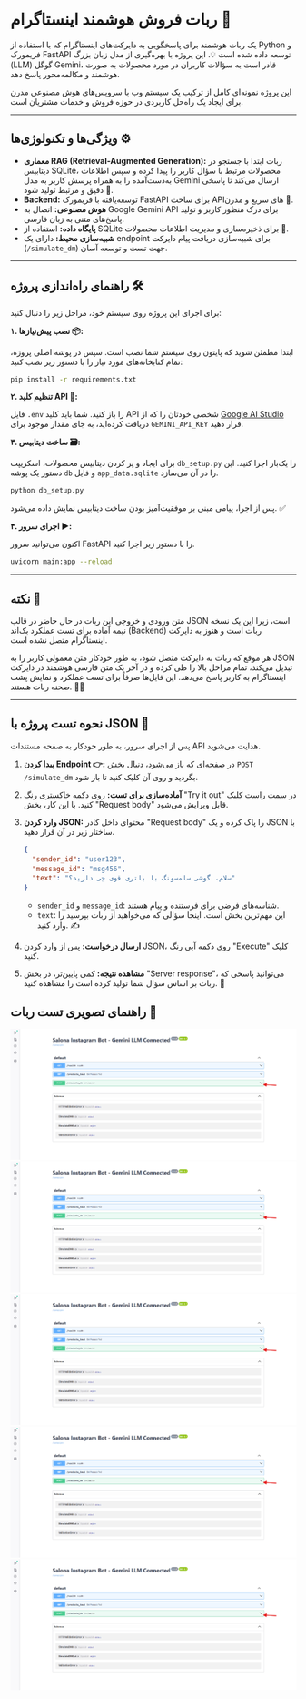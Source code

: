 # ربات فروش هوشمند اینستاگرام 🤖

یک ربات هوشمند برای پاسخگویی به دایرکت‌های اینستاگرام که با استفاده از Python و فریمورک FastAPI توسعه داده شده است 💡. این پروژه با بهره‌گیری از مدل زبان بزرگ (LLM) گوگل Gemini، قادر است به سؤالات کاربران در مورد محصولات به صورت هوشمند و مکالمه‌محور پاسخ دهد.

این پروژه نمونه‌ای کامل از ترکیب یک سیستم وب با سرویس‌های هوش مصنوعی مدرن برای ایجاد یک راه‌حل کاربردی در حوزه فروش و خدمات مشتریان است.

-----

## ویژگی‌ها و تکنولوژی‌ها ⚙️

  * **معماری RAG (Retrieval-Augmented Generation):** ربات ابتدا با جستجو در دیتابیس SQLite، محصولات مرتبط با سؤال کاربر را پیدا کرده و سپس اطلاعات به‌دست‌آمده را به همراه پرسش کاربر به مدل Gemini ارسال می‌کند تا پاسخی دقیق و مرتبط تولید شود 🧠.
  * **Backend:** توسعه‌یافته با فریمورک FastAPI برای ساخت API‌های سریع و مدرن 🚀.
  * **هوش مصنوعی:** اتصال به Google Gemini API برای درک منظور کاربر و تولید پاسخ‌های متنی به زبان فارسی.
  * **پایگاه داده:** استفاده از SQLite برای ذخیره‌سازی و مدیریت اطلاعات محصولات 💾.
  * **شبیه‌سازی محیط:** دارای یک endpoint برای شبیه‌سازی دریافت پیام دایرکت (`/simulate_dm`) جهت تست و توسعه آسان.

-----

## راهنمای راه‌اندازی پروژه 🛠️

برای اجرای این پروژه روی سیستم خود، مراحل زیر را دنبال کنید:

**۱. نصب پیش‌نیازها 📦:**

ابتدا مطمئن شوید که پایتون روی سیستم شما نصب است. سپس در پوشه اصلی پروژه، تمام کتابخانه‌های مورد نیاز را با دستور زیر نصب کنید:

```bash
pip install -r requirements.txt
```

**۲. تنظیم کلید API 🔑:**

فایل `.env` را باز کنید. شما باید کلید API شخصی خودتان را که از [Google AI Studio](https://aistudio.google.com/) دریافت کرده‌اید، به جای مقدار موجود برای `GEMINI_API_KEY` قرار دهید.

**۳. ساخت دیتابیس 🗃️:**

برای ایجاد و پر کردن دیتابیس محصولات، اسکریپت `db_setup.py` را یک‌بار اجرا کنید. این دستور یک پوشه `db` و فایل `app_data.sqlite` را در آن می‌سازد.

```bash
python db_setup.py
```

پس از اجرا، پیامی مبنی بر موفقیت‌آمیز بودن ساخت دیتابیس نمایش داده می‌شود. ✅

**۴. اجرای سرور ▶️:**

اکنون می‌توانید سرور FastAPI را با دستور زیر اجرا کنید.

```bash
uvicorn main:app --reload
```

-----

## نکته 📌

متن ورودی و خروجی این ربات در حال حاضر در قالب JSON است، زیرا این یک نسخه نیمه آماده برای تست عملکرد بک‌اند (Backend) ربات است و هنوز به دایرکت اینستاگرام متصل نشده است.

هر موقع که ربات به دایرکت متصل شود، به طور خودکار متن معمولی کاربر را به JSON تبدیل می‌کند، تمام مراحل بالا را طی کرده و در آخر یک متن فارسی هوشمند در دایرکت اینستاگرام به کاربر پاسخ می‌دهد. این فایل‌ها صرفاً برای تست عملکرد و نمایش پشت صحنه ربات هستند. 🕵️‍♂️

-----





## نحوه تست پروژه با JSON 🧪

پس از اجرای سرور، به طور خودکار به صفحه مستندات API هدایت می‌شوید.

1.  **پیدا کردن Endpoint 👉:** در صفحه‌ای که باز می‌شود، دنبال بخش `POST /simulate_dm` بگردید و روی آن کلیک کنید تا باز شود.
2.  **آماده‌سازی برای تست:** روی دکمه خاکستری رنگ "Try it out" در سمت راست کلیک کنید. با این کار، بخش "Request body" قابل ویرایش می‌شود.
3.  **وارد کردن JSON:** محتوای داخل کادر "Request body" را پاک کرده و یک JSON با ساختار زیر در آن قرار دهید.

    ```json
    {
      "sender_id": "user123",
      "message_id": "msg456",
      "text": "سلام، گوشی سامسونگ با باتری قوی چی دارید؟"
    }
    ```

      * `sender_id` و `message_id`: شناسه‌های فرضی برای فرستنده و پیام هستند.
      * `text`: این مهم‌ترین بخش است. اینجا سؤالی که می‌خواهید از ربات بپرسید را وارد کنید. ✍️

4.  **ارسال درخواست:** پس از وارد کردن JSON، روی دکمه آبی رنگ "Execute" کلیک کنید.
5.  **مشاهده نتیجه:** کمی پایین‌تر، در بخش "Server response"، می‌توانید پاسخی که ربات بر اساس سؤال شما تولید کرده است را مشاهده کنید. 🎉

## راهنمای تصویری تست ربات 📸
![Screenshot 1](https://github.com/The-AR7MS/Salona_instagram_bot_task/blob/main/Screenshot%202025-10-23%20084650.png)
![Screenshot 2](https://github.com/The-AR7MS/Salona_instagram_bot_task/blob/main/Screenshot%202025-10-23%20084650.png)
![Screenshot 3](https://github.com/The-AR7MS/Salona_instagram_bot_task/blob/main/Screenshot%202025-10-23%20084650.png)
![Screenshot 4](https://github.com/The-AR7MS/Salona_instagram_bot_task/blob/main/Screenshot%202025-10-23%20084650.png)
![Screenshot 5](https://github.com/The-AR7MS/Salona_instagram_bot_task/blob/main/Screenshot%202025-10-23%20084650.png)
